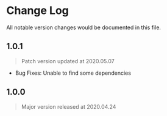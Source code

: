# Change Log
All notable version changes would be documented in this file.

## 1.0.1
> Patch version updated at 2020.05.07
- Bug Fixes: Unable to find some dependencies

## 1.0.0
> Major version released at 2020.04.24

